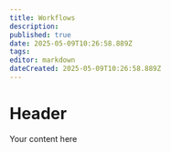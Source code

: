 ```yaml
---
title: Workflows
description: 
published: true
date: 2025-05-09T10:26:58.889Z
tags: 
editor: markdown
dateCreated: 2025-05-09T10:26:58.889Z
---
```


# Header
Your content here